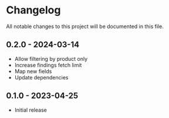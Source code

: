 # Changelog

All notable changes to this project will be documented in this file.

## 0.2.0 - 2024-03-14

- Allow filtering by product only
- Increase findings fetch limit
- Map new fields
- Update dependencies

## 0.1.0 - 2023-04-25

- Initial release
